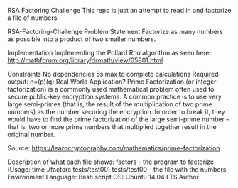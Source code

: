 RSA Factoring Challenge 
This repo is just an attempt to read in and factorize a file of numbers.

RSA-Factoring-Challenge
Problem Statement
Factorize as many numbers as possible into a product of two smaller numbers.

Implementation
Implementing the Pollard Rho algorithm as seen here: http://mathforum.org/library/drmath/view/65801.html

Constraints
No dependencies
5s max to complete calculations
Required output: n=(p)(q)
Real World Application?
Prime Factorization (or integer factorization) is a commonly used mathematical problem often used to secure public-key encryption systems. A common practice is to use very large semi-primes (that is, the result of the multiplication of two prime numbers) as the number securing the encryption. In order to break it, they would have to find the prime factorization of the large semi-prime number – that is, two or more prime numbers that multiplied together result in the original number.

Source: https://learncryptography.com/mathematics/prime-factorization

Description of what each file shows:
factors - the program to factorize (Usage: time ./factors tests/test00)
tests/test00 - the file with the numbers
Environment
Language: Bash script
OS: Ubuntu 14.04 LTS
Author 
